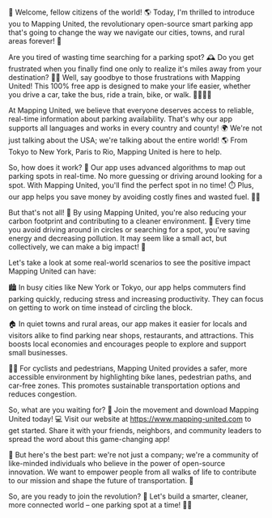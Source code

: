 🎉 Welcome, fellow citizens of the world! 🌎 Today, I'm thrilled to introduce you to Mapping United, the revolutionary open-source smart parking app that's going to change the way we navigate our cities, towns, and rural areas forever! 🚀

Are you tired of wasting time searching for a parking spot? 🕰️ Do you get frustrated when you finally find one only to realize it's miles away from your destination? 🏃‍♀️ Well, say goodbye to those frustrations with Mapping United! This 100% free app is designed to make your life easier, whether you drive a car, take the bus, ride a train, bike, or walk. 🚌🚂🚴‍♂️

At Mapping United, we believe that everyone deserves access to reliable, real-time information about parking availability. That's why our app supports all languages and works in every country and county! 🌍 We're not just talking about the USA; we're talking about the entire world! 🌎 From Tokyo to New York, Paris to Rio, Mapping United is here to help.

So, how does it work? 🤔 Our app uses advanced algorithms to map out parking spots in real-time. No more guessing or driving around looking for a spot. With Mapping United, you'll find the perfect spot in no time! ⏱️ Plus, our app helps you save money by avoiding costly fines and wasted fuel. 💸🚗

But that's not all! 🎉 By using Mapping United, you're also reducing your carbon footprint and contributing to a cleaner environment. 🌟 Every time you avoid driving around in circles or searching for a spot, you're saving energy and decreasing pollution. It may seem like a small act, but collectively, we can make a big impact! 💪

Let's take a look at some real-world scenarios to see the positive impact Mapping United can have:

🏙️ In busy cities like New York or Tokyo, our app helps commuters find parking quickly, reducing stress and increasing productivity. They can focus on getting to work on time instead of circling the block.

🏠 In quiet towns and rural areas, our app makes it easier for locals and visitors alike to find parking near shops, restaurants, and attractions. This boosts local economies and encourages people to explore and support small businesses.

🚶‍♂️ For cyclists and pedestrians, Mapping United provides a safer, more accessible environment by highlighting bike lanes, pedestrian paths, and car-free zones. This promotes sustainable transportation options and reduces congestion.

So, what are you waiting for? 🤔 Join the movement and download Mapping United today! 💻 Visit our website at https://www.mapping-united.com to get started. Share it with your friends, neighbors, and community leaders to spread the word about this game-changing app!

🌟 But here's the best part: we're not just a company; we're a community of like-minded individuals who believe in the power of open-source innovation. We want to empower people from all walks of life to contribute to our mission and shape the future of transportation. 🚀

So, are you ready to join the revolution? 🎉 Let's build a smarter, cleaner, more connected world – one parking spot at a time! 💪🌟